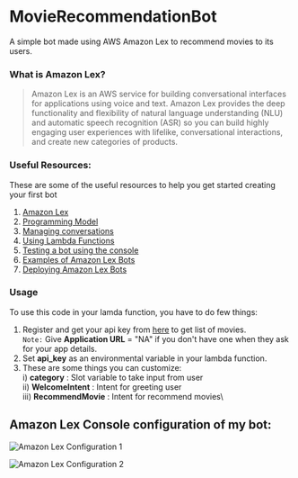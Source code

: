 # MovieRecommendationBot
A simple bot made using AWS Amazon Lex to recommend movies to its users.

### What is Amazon Lex?

> Amazon Lex is an AWS service for building conversational interfaces for applications using voice and text. Amazon Lex provides the deep functionality and flexibility of natural language understanding (NLU) and automatic speech recognition (ASR) so you can build highly engaging user experiences with lifelike, conversational interactions, and create new categories of products.

### Useful Resources: 
These are some of the useful resources to help you get started creating your first bot

1. [Amazon Lex](https://docs.aws.amazon.com/lex/latest/dg/what-is.html)
2. [Programming Model](https://docs.aws.amazon.com/lex/latest/dg/programming-model.html)
3. [Managing conversations](https://docs.aws.amazon.com/lexv2/latest/dg/using-conversations.html)
4. [Using Lambda Functions](https://docs.aws.amazon.com/lex/latest/dg/using-lambda.html)
5. [Testing a bot using the console](https://docs.aws.amazon.com/lexv2/latest/dg/build-test.html)
6. [Examples of Amazon Lex Bots](https://docs.aws.amazon.com/lex/latest/dg/additional-exercises.html)
7. [Deploying Amazon Lex Bots](https://docs.aws.amazon.com/lex/latest/dg/examples.html)

### Usage
To use this code in your lamda function, you have to do few things:
1. Register and get your api key from [here](https://developers.themoviedb.org/3/getting-started/introduction) to get list of movies.\
   ```Note:``` Give **Application URL** = "NA" if you don't have one when they ask for your app details.
2. Set **api_key** as an environmental variable in your lambda function.
3. These are some things you can customize:\
    i) **category** : Slot variable to take input from user\
   ii) **WelcomeIntent** : Intent for greeting user\
  iii) **RecommendMovie** : Intent for recommend movies\

## Amazon Lex Console configuration of my bot: 
![Amazon Lex Configuration 1](https://github.com/Apeksh742/MovieRecommendationBot/blob/main/images/LexSS1.png?raw=true)

![Amazon Lex Configuration 2](https://github.com/Apeksh742/MovieRecommendationBot/blob/main/images/LexSS2.png?raw=true)
